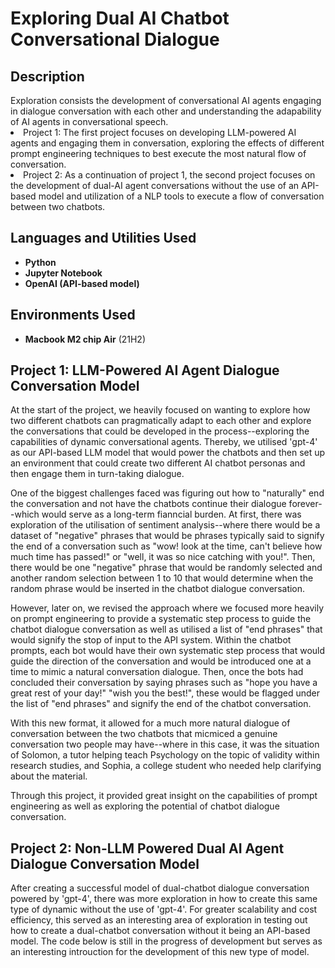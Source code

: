 <h1> Exploring Dual AI Chatbot Conversational Dialogue</h1>

<h2>Description</h2>
Exploration consists the development of conversational AI agents engaging in dialogue conversation with each other and understanding the adapability of AI agents in conversational speech. 

<li>Project 1: The first project focuses on developing LLM-powered AI agents and engaging them in conversation, exploring the effects of different prompt engineering techniques to best execute the most natural flow of conversation. </li>

<li>Project 2: As a continuation of project 1, the second project focuses on the development of dual-AI agent conversations without the use of an API-based model and utilization of a NLP tools to execute a flow of conversation between two chatbots. </li>


<h2>Languages and Utilities Used</h2>

- <b>Python</b> 
- <b>Jupyter Notebook</b>
- <b>OpenAI (API-based model)</b>

<h2>Environments Used </h2>

- <b>Macbook M2 chip Air</b> (21H2)

<h2> Project 1: LLM-Powered AI Agent Dialogue Conversation Model</h2>
<p> At the start of the project, we heavily focused on wanting to explore how two different chatbots can pragmatically adapt to each other and explore the conversations that could be developed in the process--exploring the capabilities of dynamic conversational agents. Thereby, we utilised 'gpt-4' as our API-based LLM model that would power the chatbots and then set up an environment that could create two different AI chatbot personas and then engage them in turn-taking dialogue. </p>

<p> One of the biggest challenges faced was figuring out how to "naturally" end the conversation and not have the chatbots continue their dialogue forever--which would serve as a long-term fianncial burden. At first, there was exploration of the utilisation of sentiment analysis--where there would be a dataset of "negative" phrases that would be phrases typically said to signify the end of a conversation such as "wow! look at the time, can't believe how much time has passed!" or "well, it was so nice catching with you!". Then, there would be one "negative" phrase that would be randomly selected and another random selection between 1 to 10 that would determine when the random phrase would be inserted in the chatbot dialogue conversation. </p> 

<p> However, later on, we revised the approach where we focused more heavily on prompt engineering to provide a systematic step process to guide the chatbot dialogue conversation as well as utilised a list of "end phrases" that would signify the stop of input to the API system. Within the chatbot prompts, each bot would have their own systematic step process that would guide the direction of the conversation and would be introduced one at a time to mimic a natural conversation dialogue. Then, once the bots had concluded their conversation by saying phrases such as "hope you have a great rest of your day!" "wish you the best!", these would be flagged under the list of "end phrases" and signify the end of the chatbot conversation. </p> 

<p> With this new format, it allowed for a much more natural dialogue of conversation between the two chatbots that micmiced a genuine conversation two people may have--where in this case, it was the situation of Solomon, a tutor helping teach Psychology on the topic of validity within research studies, and Sophia, a college student who needed help clarifying about the material. </p>

<p> Through this project, it provided great insight on the capabilities of prompt engineering as well as exploring the potential of chatbot dialogue conversation. </p> 

<h2> Project 2: Non-LLM Powered Dual AI Agent Dialogue Conversation Model</h2>
<p> After creating a successful model of dual-chatbot dialogue conversation powered by 'gpt-4', there was more exploration in how to create this same type of dynamic without the use of 'gpt-4'. For greater scalability and cost efficiency, this served as an interesting area of exploration in testing out how to create a dual-chatbot conversation without it being an API-based model. The code below is still in the progress of development but serves as an interesting introuction for the development of this new type of model. </p>
